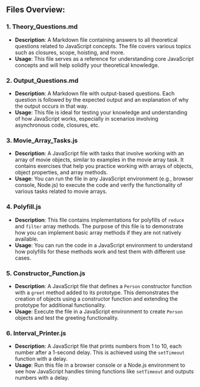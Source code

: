 <!-- https://complex-saturn-89b.notion.site/Byldd-Test-13d9e53bea1e80aab90eef740a794949 -->

## Files Overview:

### 1. **Theory_Questions.md**
   - **Description**: A Markdown file containing answers to all theoretical questions related to JavaScript concepts. The file covers various topics such as closures, scope, hoisting, and more.
   - **Usage**: This file serves as a reference for understanding core JavaScript concepts and will help solidify your theoretical knowledge.

### 2. **Output_Questions.md**
   - **Description**: A Markdown file with output-based questions. Each question is followed by the expected output and an explanation of why the output occurs in that way.
   - **Usage**: This file is ideal for testing your knowledge and understanding of how JavaScript works, especially in scenarios involving asynchronous code, closures, etc.

### 3. **Movie_Array_Tasks.js**
   - **Description**: A JavaScript file with tasks that involve working with an array of movie objects, similar to examples in the movie array task. It contains exercises that help you practice working with arrays of objects, object properties, and array methods.
   - **Usage**: You can run the file in any JavaScript environment (e.g., browser console, Node.js) to execute the code and verify the functionality of various tasks related to movie arrays.

### 4. **Polyfill.js**
   - **Description**: This file contains implementations for polyfills of `reduce` and `filter` array methods. The purpose of this file is to demonstrate how you can implement basic array methods if they are not natively available.
   - **Usage**: You can run the code in a JavaScript environment to understand how polyfills for these methods work and test them with different use cases.

### 5. **Constructor_Function.js**
   - **Description**: A JavaScript file that defines a `Person` constructor function with a `greet` method added to its prototype. This demonstrates the creation of objects using a constructor function and extending the prototype for additional functionality.
   - **Usage**: Execute the file in a JavaScript environment to create `Person` objects and test the greeting functionality.

### 6. **Interval_Printer.js**
   - **Description**: A JavaScript file that prints numbers from 1 to 10, each number after a 1-second delay. This is achieved using the `setTimeout` function with a delay.
   - **Usage**: Run this file in a browser console or a Node.js environment to see how JavaScript handles timing functions like `setTimeout` and outputs numbers with a delay.

